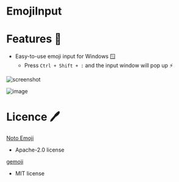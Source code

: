 # EmojiInput

# Features 🥳

- Easy-to-use emoji input for Windows 🪟
    - Press `Ctrl + Shift + :` and the input window will pop up ⚡

![screenshot](https://i.gyazo.com/78a3cf679f258acbf6dbc40f12e8acf3.gif)

![image](https://github.com/sashi0034/EmojiInput/assets/82739042/2421c4a4-bcc7-4420-8239-d4ae025bde2f)


# Licence 🖊️

[Noto Emoji](https://github.com/googlefonts/noto-emoji)

  - Apache-2.0 license

[gemoji](https://github.com/github/gemoji)

   - MIT license
